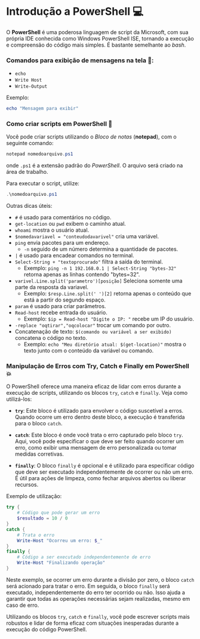 # Introdução a PowerShell 💻

O **PowerShell** é uma poderosa linguagem de script da Microsoft, com sua própria IDE conhecida como Windows PowerShell ISE, tornando a execução e compreensão do código mais simples. É bastante semelhante ao *bash*.

### Comandos para exibição de mensagens na tela 📢:
- `echo`
- `Write Host`
- `Write-Output`

Exemplo: 
```powershell
echo "Mensagem para exibir"
```

### Como criar scripts em PowerShell 📝
Você pode criar scripts utilizando o *Bloco de notas* (**notepad**), com o seguinte comando:
```powershell
notepad nomedoarquivo.ps1
```
onde `.ps1` é a extensão padrão do *PowerShell*. O arquivo será criado na área de trabalho.

Para executar o script, utilize:
```powershell
.\nomedoarquivo.ps1
```

Outras dicas úteis:
- `#` é usado para comentários no código.
- `get-location` ou `pwd` exibem o caminho atual.
- `whoami` mostra o usuário atual.
- `$nomedavariavel = "conteudodavarivel"` cria uma variável.
- `ping` envia pacotes para um endereço.
  - `-n` seguido de um número determina a quantidade de pacotes.
- `|` é usado para encadear comandos no terminal.
- `Select-String + "textoprocurado"` filtra a saída do terminal.
  - Exemplo: `ping -n 1 192.168.0.1 | Select-String "bytes-32"` retorna apenas as linhas contendo "bytes=32".
- `varivel.Line.split('parametro')[posição]` Seleciona somente uma parte da resposta da variavel.
  - Exemplo: `$resp.Line.split(' ')[2]` retorna apenas o conteúdo que está a partir do segundo espaço.   
- `param` é usado para criar parâmetros.
- `Read-host` recebe entrada do usuário.
  - Exemplo: `$ip = Read-host "Digite o IP: "` recebe um IP do usuário.
- `-replace "oqtirar","oqcolocar"` trocar um comando por outro.
- Concatenação de texto:
  `$(comando ou variável a ser exibido)` concatena o código no texto.
  - Exemplo: `echo "Meu diretório atual: $(get-location)"` mostra o texto junto com o conteúdo da variável ou comando.

### Manipulação de Erros com Try, Catch e Finally em PowerShell 💥

O PowerShell oferece uma maneira eficaz de lidar com erros durante a execução de scripts, utilizando os blocos `try`, `catch` e `finally`. Veja como utilizá-los:

- **`try`**: Este bloco é utilizado para envolver o código suscetível a erros. Quando ocorre um erro dentro deste bloco, a execução é transferida para o bloco `catch`.

- **`catch`**: Este bloco é onde você trata o erro capturado pelo bloco `try`. Aqui, você pode especificar o que deve ser feito quando ocorrer um erro, como exibir uma mensagem de erro personalizada ou tomar medidas corretivas.

- **`finally`**: O bloco `finally` é opcional e é utilizado para especificar código que deve ser executado independentemente de ocorrer ou não um erro. É útil para ações de limpeza, como fechar arquivos abertos ou liberar recursos.

Exemplo de utilização:

```powershell
try {
    # Código que pode gerar um erro
    $resultado = 10 / 0
}
catch {
    # Trata o erro
    Write-Host "Ocorreu um erro: $_"
}
finally {
    # Código a ser executado independentemente de erro
    Write-Host "Finalizando operação"
}
```

Neste exemplo, se ocorrer um erro durante a divisão por zero, o bloco `catch` será acionado para tratar o erro. Em seguida, o bloco `finally` será executado, independentemente do erro ter ocorrido ou não. Isso ajuda a garantir que todas as operações necessárias sejam realizadas, mesmo em caso de erro.

Utilizando os blocos `try`, `catch` e `finally`, você pode escrever scripts mais robustos e lidar de forma eficaz com situações inesperadas durante a execução do código PowerShell.
